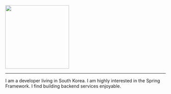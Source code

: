 
<div style = "display:flex;">
<img  width = 200 height = auto src="https://img.shields.io/badge/Spring-white?style=flat-square&logo=spring">
</div>

---

I am a developer living in South Korea.
I am highly interested in the Spring Framework.
I find building backend services enjoyable.
